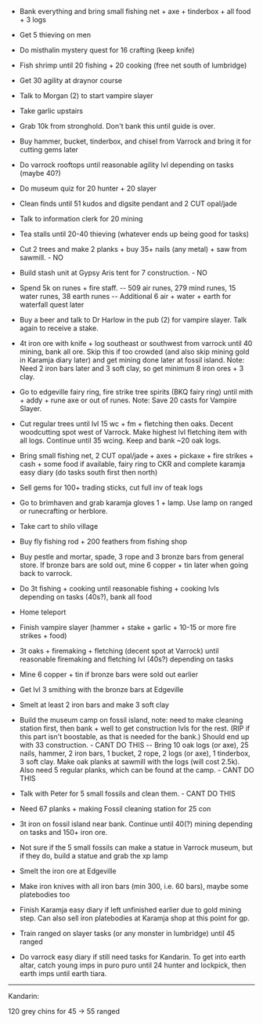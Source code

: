 - Bank everything and bring small fishing net + axe + tinderbox + all food + 3 logs
- Get 5 thieving on men
- Do misthalin mystery quest for 16 crafting (keep knife)
- Fish shrimp until 20 fishing + 20 cooking (free net south of lumbridge)
- Get 30 agility at draynor course
- Talk to Morgan (2) to start vampire slayer
- Take garlic upstairs
- Grab 10k from stronghold. Don't bank this until guide is over.
- Buy hammer, bucket, tinderbox, and chisel from Varrock and bring it for cutting gems later
- Do varrock rooftops until reasonable agility lvl depending on tasks (maybe 40?)
- Do museum quiz for 20 hunter + 20 slayer
- Clean finds until 51 kudos and digsite pendant and 2 CUT opal/jade
- Talk to information clerk for 20 mining
- Tea stalls until 20-40 thieving (whatever ends up being good for tasks)
- Cut 2 trees and make 2 planks + buy 35+ nails (any metal) + saw from sawmill. - NO
- Build stash unit at Gypsy Aris tent for 7 construction. - NO
- Spend 5k on runes + fire staff.
-- 509 air runes, 279 mind runes, 15 water runes, 38 earth runes
-- Additional 6 air + water + earth for waterfall quest later
- Buy a beer and talk to Dr Harlow in the pub (2) for vampire slayer. Talk again to receive a stake.
- 4t iron ore with knife + log southeast or southwest from varrock until 40 mining, bank all ore. Skip this if too crowded (and also skip mining gold in Karamja diary later) and get mining done later at fossil island. Note: Need 2 iron bars later and 3 soft clay, so get minimum 8 iron ores + 3 clay.
- Go to edgeville fairy ring, fire strike tree spirits (BKQ fairy ring) until mith + addy + rune axe or out of runes. Note: Save 20 casts for Vampire Slayer.
- Cut regular trees until lvl 15 wc + fm + fletching then oaks. Decent woodcutting spot west of Varrock. Make highest lvl fletching item with all logs. Continue until 35 wcing. Keep and bank ~20 oak logs.
- Bring small fishing net, 2 CUT opal/jade + axes + pickaxe + fire strikes + cash + some food if available, fairy ring to CKR and complete karamja easy diary (do tasks south first then north)
- Sell gems for 100+ trading sticks, cut full inv of teak logs
- Go to brimhaven and grab karamja gloves 1 + lamp. Use lamp on ranged or runecrafting or herblore.
- Take cart to shilo village
- Buy fly fishing rod + 200 feathers from fishing shop
- Buy pestle and mortar, spade, 3 rope and 3 bronze bars from general store. If bronze bars are sold out, mine 6 copper + tin later when going back to varrock.
- Do 3t fishing + cooking until reasonable fishing + cooking lvls depending on tasks (40s?), bank all food

- Home teleport
- Finish vampire slayer (hammer + stake + garlic + 10-15 or more fire strikes + food)
- 3t oaks + firemaking + fletching (decent spot at Varrock) until reasonable firemaking and fletching lvl (40s?) depending on tasks
- Mine 6 copper + tin if bronze bars were sold out earlier
- Get lvl 3 smithing with the bronze bars at Edgeville
- Smelt at least 2 iron bars and make 3 soft clay
- Build the museum camp on fossil island, note: need to make cleaning station first, then bank + well to get construction lvls for the rest. (RIP if this part isn't boostable, as that is needed for the bank.) Should end up with 33 construction. - CANT DO THIS
-- Bring 10 oak logs (or axe), 25 nails, hammer, 2 iron bars, 1 bucket, 2 rope, 2 logs (or axe), 1 tinderbox, 3 soft clay. Make oak planks at sawmill with the logs (will cost 2.5k). Also need 5 regular planks, which can be found at the camp. - CANT DO THIS
- Talk with Peter for 5 small fossils and clean them. - CANT DO THIS
- Need 67 planks + making Fossil cleaning station for 25 con
- 3t iron on fossil island near bank. Continue until 40(?) mining depending on tasks and 150+ iron ore.
- Not sure if the 5 small fossils can make a statue in Varrock museum, but if they do, build a statue and grab the xp lamp
- Smelt the iron ore at Edgeville
- Make iron knives with all iron bars (min 300, i.e. 60 bars), maybe some platebodies too
- Finish Karamja easy diary if left unfinished earlier due to gold mining step. Can also sell iron platebodies at Karamja shop at this point for gp.

- Train ranged on slayer tasks (or any monster in lumbridge) until 45 ranged

- Do varrock easy diary if still need tasks for Kandarin. To get into earth altar, catch young imps in puro puro until 24 hunter and lockpick, then earth imps until earth tiara.

-----

Kandarin:

120 grey chins for 45 -> 55 ranged

